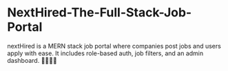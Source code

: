 # NextHired-The-Full-Stack-Job-Portal
nextHired is a MERN stack job portal where companies post jobs and users apply with ease. It includes role-based auth, job filters, and an admin dashboard. 💼🚀🔐🧠
